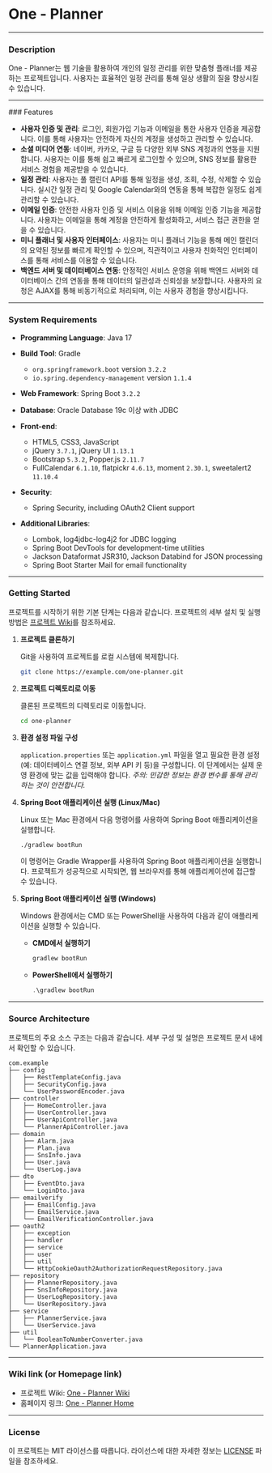 # One - Planner

<hr/>

### Description
One - Planner는 웹 기술을 활용하여 개인의 일정 관리를 위한 맞춤형 플래너를 제공하는 프로젝트입니다. 
사용자는 효율적인 일정 관리를 통해 일상 생활의 질을 향상시킬 수 있습니다.

<hr/>
### Features

- **사용자 인증 및 관리**: 로그인, 회원가입 기능과 이메일을 통한 사용자 인증을 제공합니다. 이를 통해 사용자는 안전하게 자신의 계정을 생성하고 관리할 수 있습니다.
- **소셜 미디어 연동**: 네이버, 카카오, 구글 등 다양한 외부 SNS 계정과의 연동을 지원합니다. 사용자는 이를 통해 쉽고 빠르게 로그인할 수 있으며, SNS 정보를 활용한 서비스 경험을 제공받을 수 있습니다.
- **일정 관리**: 사용자는 풀 캘린더 API를 통해 일정을 생성, 조회, 수정, 삭제할 수 있습니다. 실시간 일정 관리 및 Google Calendar와의 연동을 통해 복잡한 일정도 쉽게 관리할 수 있습니다.
- **이메일 인증**: 안전한 사용자 인증 및 서비스 이용을 위해 이메일 인증 기능을 제공합니다. 사용자는 이메일을 통해 계정을 안전하게 활성화하고, 서비스 접근 권한을 얻을 수 있습니다.
- **미니 플래너 및 사용자 인터페이스**: 사용자는 미니 플래너 기능을 통해 메인 캘린더의 요약된 정보를 빠르게 확인할 수 있으며, 직관적이고 사용자 친화적인 인터페이스를 통해 서비스를 이용할 수 있습니다.
- **백엔드 서버 및 데이터베이스 연동**: 안정적인 서비스 운영을 위해 백엔드 서버와 데이터베이스 간의 연동을 통해 데이터의 일관성과 신뢰성을 보장합니다. 사용자의 요청은 AJAX를 통해 비동기적으로 처리되며, 이는 사용자 경험을 향상시킵니다.

<hr/>

### System Requirements
- **Programming Language**: Java 17
- **Build Tool**: Gradle
  - `org.springframework.boot` version `3.2.2`
  - `io.spring.dependency-management` version `1.1.4`
- **Web Framework**: Spring Boot `3.2.2`
- **Database**: Oracle Database 19c 이상 with JDBC
- **Front-end**:
  - HTML5, CSS3, JavaScript
  - jQuery `3.7.1`, jQuery UI `1.13.1`
  - Bootstrap `5.3.2`, Popper.js `2.11.7`
  - FullCalendar `6.1.10`, flatpickr `4.6.13`, moment `2.30.1`, sweetalert2 `11.10.4`

- **Security**:
  - Spring Security, including OAuth2 Client support

- **Additional Libraries**:
  - Lombok, log4jdbc-log4j2 for JDBC logging
  - Spring Boot DevTools for development-time utilities
  - Jackson Dataformat JSR310, Jackson Databind for JSON processing
  - Spring Boot Starter Mail for email functionality


<hr/>

### Getting Started

프로젝트를 시작하기 위한 기본 단계는 다음과 같습니다. 프로젝트의 세부 설치 및 실행 방법은 [프로젝트 Wiki](https://example.com/one-planner/wiki)를 참조하세요.

1. **프로젝트 클론하기**

   Git을 사용하여 프로젝트를 로컬 시스템에 복제합니다.
   ```bash
   git clone https://example.com/one-planner.git
   ```

2. **프로젝트 디렉토리로 이동**
   
   클론된 프로젝트의 디렉토리로 이동합니다.
   ```bash
   cd one-planner
   ```

3. **환경 설정 파일 구성**

   `application.properties` 또는 `application.yml` 파일을 열고 필요한 환경 설정(예: 데이터베이스 연결 정보, 외부 API 키 등)을 구성합니다. 이 단계에서는 실제 운영 환경에 맞는 값을 입력해야 합니다.
   *주의: 민감한 정보는 환경 변수를 통해 관리하는 것이 안전합니다.*

4. **Spring Boot 애플리케이션 실행 (Linux/Mac)**

   Linux 또는 Mac 환경에서 다음 명령어를 사용하여 Spring Boot 애플리케이션을 실행합니다.
   ```bash
   ./gradlew bootRun
   ```
   이 명령어는 Gradle Wrapper를 사용하여 Spring Boot 애플리케이션을 실행합니다. 프로젝트가 성공적으로 시작되면, 웹 브라우저를 통해 애플리케이션에 접근할 수 있습니다.

5. **Spring Boot 애플리케이션 실행 (Windows)**

   Windows 환경에서는 CMD 또는 PowerShell을 사용하여 다음과 같이 애플리케이션을 실행할 수 있습니다.

   - **CMD에서 실행하기**
     ```cmd
     gradlew bootRun
     ```
   
   - **PowerShell에서 실행하기**
     ```powershell
     .\gradlew bootRun
     ```

<hr/>

### Source Architecture
프로젝트의 주요 소스 구조는 다음과 같습니다. 세부 구성 및 설명은 프로젝트 문서 내에서 확인할 수 있습니다.
```
com.example
├── config
│   ├── RestTemplateConfig.java
│	├── SecurityConfig.java
│   └── UserPasswordEncoder.java
├── controller
│   ├── HomeController.java
│	├── UserController.java
│	├── UserApiController.java
│   └── PlannerApiController.java
├── domain
│   ├── Alarm.java
│   ├── Plan.java
│   ├── SnsInfo.java
│   ├── User.java
│   └── UserLog.java
├── dto
│   ├── EventDto.java
│   └── LoginDto.java
├── emailverify
│   ├── EmailConfig.java
│   ├── EmailService.java
│   └── EmailVerificationController.java
├── oauth2
│   ├── exception
│   ├── handler
│   ├── service
│   ├── user
│   ├── util
│   └── HttpCookieOauth2AuthorizationRequestRepository.java
├── repository
│   ├── PlannerRepository.java
│   ├── SnsInfoRepository.java
│   ├── UserLogRepository.java
│   └── UserRepository.java
├── service
│   ├── PlannerService.java
│   └── UserService.java
├── util
│   └── BooleanToNumberConverter.java
└── PlannerApplication.java
```

<hr/>

### Wiki link (or Homepage link)

- 프로젝트 Wiki: [One - Planner Wiki](https://example.com/one-planner/wiki)
- 홈페이지 링크: [One - Planner Home](https://example.com/one-planner)

<hr/>

### License
이 프로젝트는 MIT 라이선스를 따릅니다. 라이선스에 대한 자세한 정보는 [LICENSE](LICENSE) 파일을 참조하세요.
